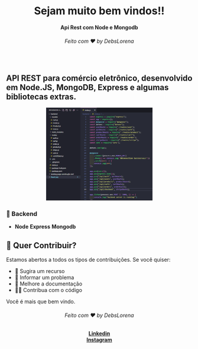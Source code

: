 <div align="center">
  <h1>Sejam muito bem vindos!!</h1>
  <strong>Api Rest com Node e Mongodb</strong>
  <h6>Feito com ❤️ by DebsLorena</h6>
</div>
<br>


## API REST para comércio eletrônico, desenvolvido em Node.JS, MongoDB, Express e algumas bibliotecas extras.

<div align="center">
    <img src="./print.PNG" alt="daily.dev" height="250">
   
</div>


### 🎨 Backend

* **Node**
  **Express**
  **Mongodb**
 


## 🙌 Quer Contribuir?

Estamos abertos a todos os tipos de contribuições. Se você quiser:
* 🤔 Sugira um recurso
* 🐛 Informar um problema
* 📖 Melhore a documentação
* 👨‍💻 Contribua com o código

Você é mais que bem vindo. 


<div align="center">
    <h6>Feito com ❤️ by DebsLorena</h6>
    <a href="https://www.linkedin.com/in/loredebs/"><strong>Linkedin</strong></a></br>
    <a href="https://www.instagram.com/debslorena/"><strong>Instagram</strong></a>
</div>
